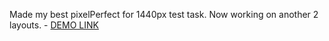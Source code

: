 Made my best pixelPerfect for 1440px test task. Now working on another 2 layouts.
    - [DEMO LINK](https://sanyanemesh.github.io/<repo_name>/)
